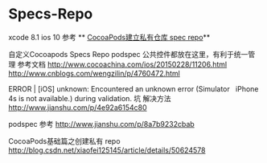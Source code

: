 # Specs-Repo

xcode 8.1
ios 10
参考 ** [CocoaPods建立私有仓库 spec repo](http://jianshu.com/p/c6c227c0c221)**

自定义Cocoapods  Specs Repo podspec 
公共控件都放在这里，有利于统一管理
参考文档 
http://www.cocoachina.com/ios/20150228/11206.html
http://www.cnblogs.com/wengzilin/p/4760472.html

 ERROR | [iOS] unknown: Encountered an unknown error (Simulator    iPhone 4s is not available.) during validation. 坑 解决方法 http://www.jianshu.com/p/4e92a6154c80

 podspec 参考 http://www.jianshu.com/p/8a7b9232cbab
 
 


CocoaPods基础篇之创建私有 repo http://blog.csdn.net/xiaofei125145/article/details/50624578